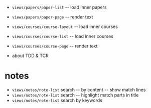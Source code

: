 - `views/papers/paper-list` -- load inner papers
- `views/papers/paper-page` -- render text

- `views/courses/course-layout` -- load inner courses
- `views/courses/course-list` -- load inner courses
- `views/courses/course-page` -- render text

- about TDD & TCR

# notes

- `views/notes/note-list` search -- by content -- show match lines
- `views/notes/note-list` search -- highlight match parts in title
- `views/notes/note-list` search by keywords
